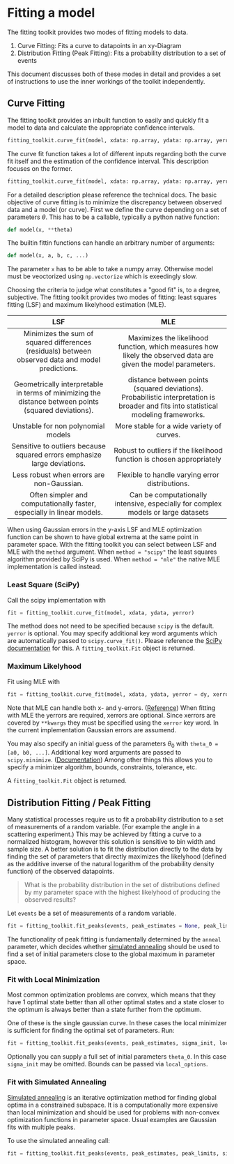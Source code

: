 # Fitting a model

The fitting toolkit provides two modes of fitting models to data.
1. Curve Fitting: Fits a curve to datapoints in an xy-Diagram
2. Distribution Fitting (Peak Fitting): Fits a probability distribution to a set of events

This document discusses both of these modes in detail and provides a set of instructions to use the inner workings of the toolkit independently.

## Curve Fitting

The fitting toolkit provides an inbuilt function to easily and quickly fit a model to data and calculate the appropriate confidence intervals.
```py
fitting_toolkit.curve_fit(model, xdata: np.array, ydata: np.array, yerror = None, method = "scipy", resamples = 5000, model_resolution: int = None, model_axis = None, nsigma:float = 1, **kwargs)
```

The curve fit function takes a lot of different inputs regarding both the curve fit itself and the estimation of the confidence interval. This description focuses on the former.
```py
fitting_toolkit.curve_fit(model, xdata: np.array, ydata: np.array, yerror = None, method = "scipy", **kwargs)
```

For a detailed description please reference the technical docs. The basic objective of curve fitting is to minimize the discrepancy between observed data and a model (or curve). First we define the curve depending on a set of parameters $\theta$. This has to be a callable, typically a python native function:
```py
def model(x, **theta)
```

The builtin fittin functions can handle an arbitrary number of arguments:
```py
def model(x, a, b, c, ...)
```
The parameter `x` has to be able to take a numpy array. Otherwise model must be veoctorized using `np.vectorize` which is exeedingly slow.

Choosing the criteria to judge what constitutes a "good fit" is, to a degree, subjective. The fitting toolkit provides two modes of fitting: least squares fitting (LSF) and maximum likelyhood estimation (MLE). 

| LSF | MLE 
|:---:|:---:
|Minimizes the sum of squared differences (residuals) between observed data and model predictions. | Maximizes the likelihood function, which measures how likely the observed data are given the model parameters.
| Geometrically interpretable in terms of minimizing the distance between points (squared deviations). | distance between points (squared deviations).	Probabilistic interpretation is broader and fits into statistical modeling frameworks.
| Unstable for non polynomial models | More stable for a wide variety of curves.
| Sensitive to outliers because squared errors emphasize large deviations. | Robust to outliers if the likelihood function is chosen appropriately
| Less robust when errors are non-Gaussian. | Flexible to handle varying error distributions.
| Often simpler and computationally faster, especially in linear models. | Can be computationally intensive, especially for complex models or large datasets

When using Gaussian errors in the y-axis LSF and MLE optimization function can be shown to have global extrema at the same point in parameter space. With the fitting toolkit you can select between LSF and MLE with the `method` argument. When `method = "scipy"` the least squares algorithm provided by SciPy is used. When `method = "mle"` the native MLE implementation is called instead.

### Least Square (SciPy)

Call the scipy implementation with

```py
fit = fitting_toolkit.curve_fit(model, xdata, ydata, yerror)
```

The method does not need to be specified because `scipy` is the default.  `yerror` is optional. You may specify additional key word arguments which are automatically passed to `scipy.curve_fit()`. Please reference the [SciPy documentation](https://docs.scipy.org/doc/scipy/reference/generated/scipy.optimize.curve_fit.html) for this. A `fitting_toolkit.Fit` object is returned.

### Maximum Likelyhood

Fit using MLE with

```py
fit = fitting_toolkit.curve_fit(model, xdata, ydata, yerror = dy, xerror = dx, method = "mle")
```

Note that MLE can handle both x- and y-errors. ([Reference](../resources/max_likelyhood_est.md#1-computing-pd-of-data-point)) When fitting with MLE the yerrors are required, xerrors are optional. Since xerrors are covered by `**kwargs` they must be specified using the `xerror` key word. In the current implementation Gaussian errors are assumend.

You may also specify an initial guess of the parameters $\theta _0$ with `theta_0 = [a0, b0, ...]`. Additional key word arguments are passed to `scipy.minimize`. ([Documentation](https://docs.scipy.org/doc/scipy/reference/generated/scipy.optimize.minimize.html#scipy.optimize.minimize)) Among other things this allows you to specify a minimizer algorithm, bounds, constraints, tolerance, etc.

A `fitting_toolkit.Fit` object is returned. 

## Distribution Fitting / Peak Fitting

Many statistical processes require us to fit a probability distribution to a set of measurements of a random variable. (For example the angle in a scattering experiment.) This may be achieved by fitting a curve to a normalized histogram, however this solution is sensitive to bin width and sample size. A better solution is to fit the distribution directly to the data by finding the set of parameters that directly maximizes the likelyhood (defined as the additive inverse of the natural logarithm of the probability density function) of the observed datapoints.

> What is the probability distribution in the set of distributions defined by my parameter space with the highest likelyhood of producing the observed results?

Let `events` be a set of measurements of a random variable.

```py
fit = fitting_toolkit.fit_peaks(events, peak_estimates = None, peak_limits = None, sigma_init=None, theta_0 = None, anneal = False, model = None, local_options = {}, anneal_options = {})
```

The functionality of peak fitting is fundamentally determined by the `anneal` parameter, which decides whether [simulated annealing](https://en.wikipedia.org/wiki/Simulated_annealing) should be used to find a set of initial parameters close to the global maximum in parameter space.

### Fit with Local Minimization

Most common optimization problems are convex, which means that they have 1 optimal state better than all other optimal states and a state closer to the optimum is always better than a state further from the optimum.

One of these is the single gaussian curve. In these cases the local minimizer is sufficient for finding the optimal set of parameters. Run:

```py
fit = fitting_toolkit.fit_peaks(events, peak_estimates, sigma_init, local_options = {})
```
Optionally you can supply a full set of initial parameters `theta_0`. In this case `sigma_init` may be omitted. Bounds can be passed via `local_options`.

### Fit with Simulated Annealing


[Simulated annealing](https://en.wikipedia.org/wiki/Simulated_annealing) is an iterative optimization method for finding global optima in a constrained subspace. It is a computationally more expensive than local minimization and should be used for problems with non-convex optimization functions in parameter space. Usual examples are Gaussian fits with multiple peaks.

To use the simulated annealing call:
```py
fit = fitting_toolkit.fit_peaks(events, peak_estimates, peak_limits, sigma_init, anneal = True, annealing_options = {})
```